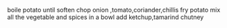 boile potato until soften
chop onion ,tomato,coriander,chillis
fry potato
mix all the vegetable and spices in a bowl
add ketchup,tamarind chutney

